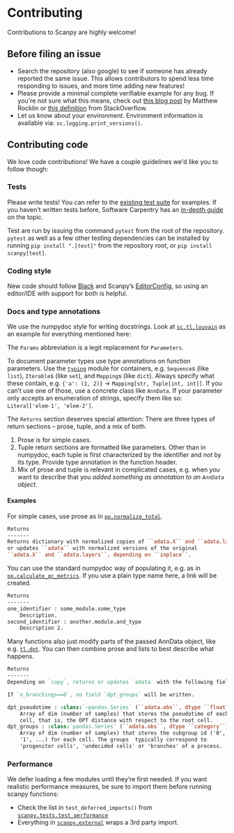 Contributing
============

Contributions to Scanpy are highly welcome!

Before filing an issue
----------------------
* Search the repository (also google) to see if someone has already reported the same issue.
  This allows contributors to spend less time responding to issues, and more time adding new features!
* Please provide a minimal complete verifiable example for any bug.
  If you're not sure what this means, check out
  [this blog post](http://matthewrocklin.com/blog/work/2018/02/28/minimal-bug-reports)
  by Matthew Rocklin or [this definition](https://stackoverflow.com/help/mcve) from StackOverflow.
* Let us know about your environment. Environment information is available via: `sc.logging.print_versions()`.

Contributing code
-----------------

We love code contributions! We have a couple guidelines we'd like you to follow though:

### Tests

Please write tests! You can refer to the [existing test suite](https://github.com/theislab/scanpy/tree/master/scanpy/tests) for examples. If you haven't written tests before, Software Carpentry has an [in-depth guide](http://katyhuff.github.io/python-testing/) on the topic.

Test are run by issuing the command `pytest` from the root of the repository. `pytest` as well as a few other testing dependencies can be installed by running `pip install ".[test]"` from the repository root, or `pip install scanpy[test]`.

### Coding style
New code should follow [Black][] and Scanpy’s [EditorConfig][],
so using an editor/IDE with support for both is helpful.

[Black]: https://black.readthedocs.io/en/stable/the_black_code_style.html
[EditorConfig]: https://github.com/theislab/scanpy/blob/master/.editorconfig

### Docs and type annotations
We use the numpydoc style for writing docstrings.
Look at [`sc.tl.louvain`][] as an example for everything mentioned here:

The `Params` abbreviation is a legit replacement for `Parameters`.

To document parameter types use type annotations on function parameters.
Use the [`typing`][] module for containers, e.g. `Sequence`s (like `list`),
`Iterable`s (like `set`), and `Mapping`s (like `dict`). Always specify
what these contain, e.g. `{'a': (1, 2)}` → `Mapping[str, Tuple[int, int]]`.
If you can’t use one of those, use a concrete class like `AnnData`.
If your parameter only accepts an enumeration of strings, specify them like so:
`Literal['elem-1', 'elem-2']`.

The `Returns` section deserves special attention:
There are three types of return sections – prose, tuple, and a mix of both.

1. Prose is for simple cases.
2. Tuple return sections are formatted like parameters.
   Other than in numpydoc, each tuple is first characterized by the identifier
   and *not* by its type. Provide type annotation in the function header.
3. Mix of prose and tuple is relevant in complicated cases,
   e.g. when you want to describe that you
   *added something as annotation to an `AnnData` object*.

[`sc.tl.louvain`]: https://github.com/theislab/scanpy/blob/a811fee0ef44fcaecbde0cad6336336bce649484/scanpy/tools/_louvain.py#L22-L90
[`typing`]: https://docs.python.org/3/library/typing.html

#### Examples
For simple cases, use prose as in [`pp.normalize_total`][].

```rst
Returns
-------
Returns dictionary with normalized copies of ``adata.X`` and ``adata.layers``
or updates ``adata`` with normalized versions of the original
``adata.X`` and ``adata.layers``, depending on ``inplace``.
```

You can use the standard numpydoc way of populating it,
e.g. as in [`pp.calculate_qc_metrics`][].
If you use a plain type name here, a link will be created.

```rst
Returns
-------
one_identifier : some_module.some_type
    Description.
second_identifier : another.module.and_type
    Description 2.
```

Many functions also just modify parts of the passed AnnData object,
like e.g. [`tl.dpt`][].
You can then combine prose and lists to best describe what happens.

```rst
Returns
-------
Depending on `copy`, returns or updates `adata` with the following fields.

If `n_branchings==0`, no field `dpt_groups` will be written.

dpt_pseudotime : :class:`~pandas.Series` (``adata.obs``, dtype ``float``)
    Array of dim (number of samples) that stores the pseudotime of each
    cell, that is, the DPT distance with respect to the root cell.
dpt_groups : :class:`pandas.Series` (``adata.obs``, dtype ``category``)
    Array of dim (number of samples) that stores the subgroup id ('0',
    '1', ...) for each cell. The groups  typically correspond to
    'progenitor cells', 'undecided cells' or 'branches' of a process.
```

[`pp.normalize_total`]: https://scanpy.readthedocs.io/en/latest/api/scanpy.pp.normalize_total.html
[`pp.calculate_qc_metrics`]: https://scanpy.readthedocs.io/en/latest/api/scanpy.pp.calculate_qc_metrics.html
[`tl.dpt`]: https://scanpy.readthedocs.io/en/latest/api/scanpy.tl.dpt.html

### Performance

We defer loading a few modules until they’re first needed.
If you want realistic performance measures,
be sure to import them before running scanpy functions:

- Check the list in `test_deferred_imports()` from [`scanpy.tests.test_performance`][]
- Everything in [`scanpy.external`][] wraps a 3rd party import.

[`scanpy.tests.test_performance`]: https://github.com/theislab/scanpy/blob/master/scanpy/tests/test_performance.py
[`scanpy.external`]: https://scanpy.readthedocs.io/en/stable/external/
